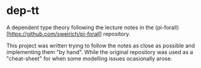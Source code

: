# dep-tt

A dependent type theory following the lecture notes in the (pi-forall)[https://github.com/sweirich/pi-forall] repository.

This project was written trying to follow the notes as close as possible and implementing them "by hand". While the original repository was used as a "cheat-sheet" for when some modelling issues ocasionally arose.